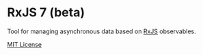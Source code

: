 # RxJS 7 (beta)

Tool for managing asynchronous data based on [RxJS](https://github.com/ReactiveX/rxjs) observables.

[MIT License](LICENSE.txt)
